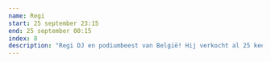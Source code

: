 ```yaml
---
name: Regi
start: 25 september 23:15
end: 25 september 00:15
index: 8
description: "Regi DJ en podiumbeest van België! Hij verkocht al 25 keer het Sportpaleis uit en heeft al meer dan 30 top 10 hits in Vlaanderen. Na Tomorrowland en Rock Werchter staat deze glimlachende Limburger op Student Kick-Off! Zing mee met talloze hits zoals ‘Where Did You Go (Summer Loce)’ en ‘Ellie’, een feel-good track opgedragen aan zijn oudste dochter Ellie Martha. En ja, we blijven het zeggen (sorry Regi): ‘waar zijn die handjes!’ "
---
```

